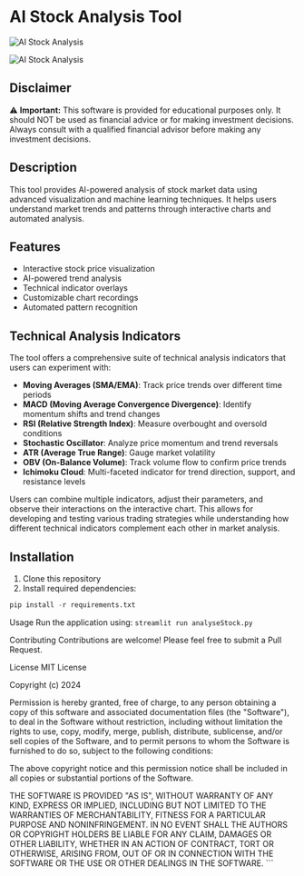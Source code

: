 # AI Stock Analysis Tool

![AI Stock Analysis](images/AI-Stock-Analysis.png)

![AI Stock Analysis](images/AI-analysis.png)

## Disclaimer

⚠️ **Important:** This software is provided for educational purposes only. It should NOT be used as financial advice or for making investment decisions. Always consult with a qualified financial advisor before making any investment decisions.

## Description

This tool provides AI-powered analysis of stock market data using advanced visualization and machine learning techniques. It helps users understand market trends and patterns through interactive charts and automated analysis.

## Features

- Interactive stock price visualization
- AI-powered trend analysis
- Technical indicator overlays
- Customizable chart recordings
- Automated pattern recognition

## Technical Analysis Indicators

The tool offers a comprehensive suite of technical analysis indicators that users can experiment with:

- **Moving Averages (SMA/EMA)**: Track price trends over different time periods
- **MACD (Moving Average Convergence Divergence)**: Identify momentum shifts and trend changes
- **RSI (Relative Strength Index)**: Measure overbought and oversold conditions
- **Stochastic Oscillator**: Analyze price momentum and trend reversals
- **ATR (Average True Range)**: Gauge market volatility
- **OBV (On-Balance Volume)**: Track volume flow to confirm price trends
- **Ichimoku Cloud**: Multi-faceted indicator for trend direction, support, and resistance levels

Users can combine multiple indicators, adjust their parameters, and observe their interactions on the interactive chart. This allows for developing and testing various trading strategies while understanding how different technical indicators complement each other in market analysis.

## Installation

1. Clone this repository
2. Install required dependencies:

```python
pip install -r requirements.txt
```

Usage
Run the application using:
`streamlit run analyseStock.py`

Contributing
Contributions are welcome! Please feel free to submit a Pull Request.

License
MIT License

Copyright (c) 2024

Permission is hereby granted, free of charge, to any person obtaining a copy of this software and associated documentation files (the "Software"), to deal in the Software without restriction, including without limitation the rights to use, copy, modify, merge, publish, distribute, sublicense, and/or sell copies of the Software, and to permit persons to whom the Software is furnished to do so, subject to the following conditions:

The above copyright notice and this permission notice shall be included in all copies or substantial portions of the Software.

THE SOFTWARE IS PROVIDED "AS IS", WITHOUT WARRANTY OF ANY KIND, EXPRESS OR IMPLIED, INCLUDING BUT NOT LIMITED TO THE WARRANTIES OF MERCHANTABILITY, FITNESS FOR A PARTICULAR PURPOSE AND NONINFRINGEMENT. IN NO EVENT SHALL THE AUTHORS OR COPYRIGHT HOLDERS BE LIABLE FOR ANY CLAIM, DAMAGES OR OTHER LIABILITY, WHETHER IN AN ACTION OF CONTRACT, TORT OR OTHERWISE, ARISING FROM, OUT OF OR IN CONNECTION WITH THE SOFTWARE OR THE USE OR OTHER DEALINGS IN THE SOFTWARE. ```
